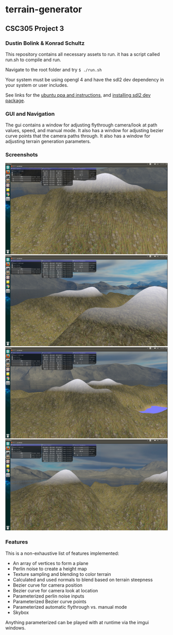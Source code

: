# terrain-generator

## CSC305 Project 3
### Dustin Bolink & Konrad Schultz

This repository contains all necessary assets to run. it has a script called run.sh to compile and run.

Navigate to the root folder and try `$ ./run.sh`

Your system must be using opengl 4 and have the sdl2 dev dependency in your system or user includes.

See links for the [ubuntu ppa and instructions](https://www.phoronix.com/scan.php?page=news_item&px=Ubuntu-16.04-OI-Intel-GL-4.2), and [installing sdl2 dev package](https://wiki.libsdl.org/Installation).

### GUI and Navigation
The gui contains a window for adjusting flythrough camera/look at path values, speed, and manual mode. It also has a window for adjusting bezier curve points that the camera paths through. It also has a window for adjusting terrain generation parameters.

### Screenshots
![Screenshot1](https://raw.githubusercontent.com/kradical/terrain-generator/master/screenshots/Screenshot%20from%202017-04-09%2017-26-04.png)
![Screenshot2](https://raw.githubusercontent.com/kradical/terrain-generator/master/screenshots/Screenshot%20from%202017-04-09%2017-26-13.png)
![Screenshot3](https://raw.githubusercontent.com/kradical/terrain-generator/master/screenshots/Screenshot%20from%202017-04-09%2017-26-28.png)
![Screenshot4](https://raw.githubusercontent.com/kradical/terrain-generator/master/screenshots/Screenshot%20from%202017-04-09%2017-26-45.png)

### Features
This is a non-exhaustive list of features implemented:
* An array of vertices to form a plane
* Perlin noise to create a height map
* Texture sampling and blending to color terrain
* Calculated and used normals to blend based on terrain steepness
* Bezier curve for camera position
* Bezier curve for camera look at location
* Parameterized perlin noise inputs
* Parameterized Bezier curve points
* Parameterized automatic flythrough vs. manual mode
* Skybox

Anything parameterized can be played with at runtime via the imgui windows.
